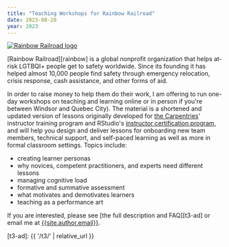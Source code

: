 ```yaml
---
title: "Teaching Workshops for Rainbow Railroad"
date: 2023-08-20
year: 2023
---
```


<div class="row">
  <div class="col-2">
    <p>
      <a href="https://www.rainbowrailroad.org/">
        <img src="{{ '/files/rainbow-railroad.jpg' | relative_url }}" alt="Rainbow Railroad logo" class="image centered" >
      </a>
    </p>
  </div>
  <div class="col-10">
    <p markdown="1">
      [Rainbow Railroad][rainbow] is a global nonprofit organization
      that helps at-risk LGTBQI+ people get to safety worldwide.
      Since its founding
      it has helped almost 10,000 people find safety through emergency relocation,
      crisis response,
      cash assistance,
      and other forms of aid.
    </p>
  </div>
</div>

In order to raise money to help them do their work,
I am offering to run one-day workshops on teaching and learning online
or in person if you're between Windsor and Quebec City).
The material is a shortened and updated version of
lessons originally developed for
[the Carpentries][carpentries]' instructor training program
and RStudio's [instructor certification program][rstudio-ed],
and will help you design and deliver lessons for onboarding new team members,
technical support,
and self-paced learning
as well as more in formal classroom settings.
Topics include:

-   creating learner personas
-   why novices, competent practitioners, and experts need different lessons
-   managing cognitive load
-   formative and summative assessment
-   what motivates and demotivates learners
-   teaching as a performance art

If you are interested,
please see [the full description and FAQ][t3-ad]
or email me at [{{site.author.email}}][email].

[carpentries]: https://carpentries.org/
[email]: mailto:{{site.author.email}}
[rainbow]: https://www.rainbowrailroad.org/
[rstudio-ed]: https://education.rstudio.com/trainers
[t3-ad]: {{ '/t3/' | relative_url }}
